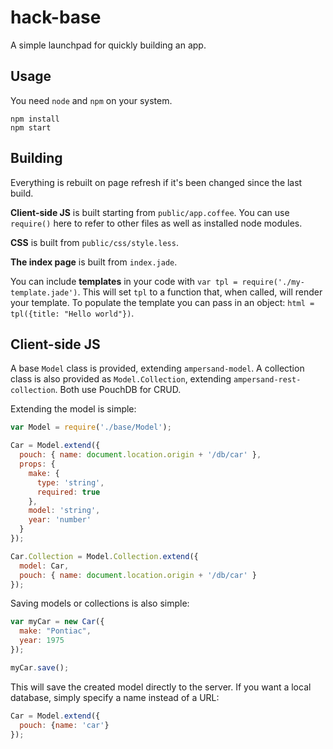 # hack-base

A simple launchpad for quickly building an app.

## Usage

You need `node` and `npm` on your system.

```
npm install
npm start
```

## Building

Everything is rebuilt on page refresh if it's been changed since the last build.

**Client-side JS** is built starting from `public/app.coffee`. You can use `require()` here to refer to other files as well as installed node modules.

**CSS** is built from `public/css/style.less`.

**The index page** is built from `index.jade`.

You can include **templates** in your code with `var tpl = require('./my-template.jade')`. This will set `tpl` to a function that, when called, will render your template. To populate the template you can pass in an object: `html = tpl({title: "Hello world"})`.

## Client-side JS

A base `Model` class is provided, extending `ampersand-model`. A collection class is also provided as `Model.Collection`, extending `ampersand-rest-collection`. Both use PouchDB for CRUD.

Extending the model is simple:

```js
var Model = require('./base/Model');

Car = Model.extend({
  pouch: { name: document.location.origin + '/db/car' },
  props: {
    make: {
      type: 'string',
      required: true
    },
    model: 'string',
    year: 'number'
  }
});

Car.Collection = Model.Collection.extend({
  model: Car,
  pouch: { name: document.location.origin + '/db/car' }
});
```

Saving models or collections is also simple:

```js
var myCar = new Car({
  make: "Pontiac",
  year: 1975
});

myCar.save();
```

This will save the created model directly to the server. If you want a local database, simply specify a name instead of a URL:

```js
Car = Model.extend({
  pouch: {name: 'car'}
});
```
